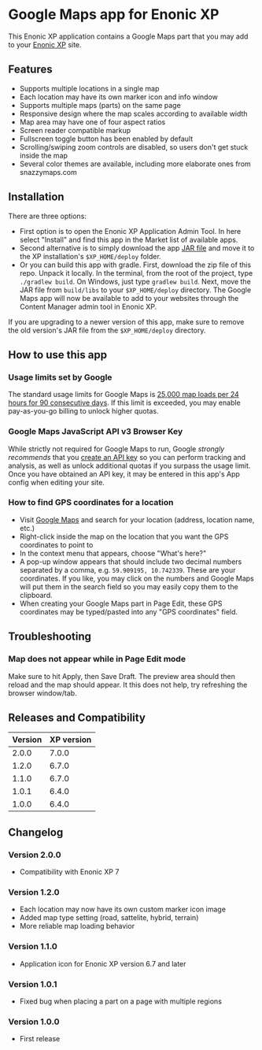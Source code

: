 # Google Maps app for Enonic XP

This Enonic XP application contains a Google Maps part that you may add to your [Enonic XP](https://github.com/enonic/xp) site.

## Features
* Supports multiple locations in a single map
* Each location may have its own marker icon and info window
* Supports multiple maps (parts) on the same page
* Responsive design where the map scales according to available width
* Map area may have one of four aspect ratios
* Screen reader compatible markup
* Fullscreen toggle button has been enabled by default
* Scrolling/swiping zoom controls are disabled, so users don't get stuck inside the map
* Several color themes are available, including more elaborate ones from snazzymaps.com

## Installation

There are three options:

* First option is to open the Enonic XP Application Admin Tool. In here select "Install" and find this app in the Market list of available apps.
* Second alternative is to simply download the app [JAR file](https://repo.enonic.com/public/com/enonic/app/googlemaps/2.0.0/googlemaps-2.0.0.jar) and move it to the XP installation's `$XP_HOME/deploy` folder.
* Or you can build this app with gradle. First, download the zip file of this repo. Unpack it locally. In the terminal, from the root of the project, type `./gradlew build`. On Windows, just type `gradlew build`. Next, move the JAR file from `build/libs` to your `$XP_HOME/deploy` directory. The Google Maps app will now be available to add to your websites through the Content Manager admin tool in Enonic XP.

If you are upgrading to a newer version of this app, make sure to remove the old version's JAR file from the `$XP_HOME/deploy` directory.

## How to use this app

### Usage limits set by Google
The standard usage limits for Google Maps is [25,000 map loads per 24 hours for 90 consecutive days](https://developers.google.com/maps/documentation/javascript/usage). If this limit is exceeded, you may enable pay-as-you-go billing to unlock higher quotas.

### Google Maps JavaScript API v3 Browser Key
While strictly not required for Google Maps to run, Google *strongly recommends* that you [create an API key](https://developers.google.com/maps/documentation/javascript/get-api-key#key) so you can perform tracking and analysis, as well as unlock additional quotas if you surpass the usage limit. Once you have obtained an API key, it may be entered in this app's App config when editing your site.

### How to find GPS coordinates for a location
* Visit [Google Maps](https://www.google.com/maps) and search for your location (address, location name, etc.)
* Right-click inside the map on the location that you want the GPS coordinates to point to
* In the context menu that appears, choose "What's here?"
* A pop-up window appears that should include two decimal numbers separated by a comma, e.g. `59.909195, 10.742339`. These are your coordinates. If you like, you may click on the numbers and Google Maps will put them in the search field so you may easily copy them to the clipboard.
* When creating your Google Maps part in Page Edit, these GPS coordinates may be typed/pasted into any "GPS coordinates" field.

## Troubleshooting

### Map does not appear while in Page Edit mode
Make sure to hit Apply, then Save Draft. The preview area should then reload and the map should appear. It this does not help, try refreshing the browser window/tab.

## Releases and Compatibility

| Version        | XP version |
| ------------- | ------------- |
| 2.0.0 | 7.0.0 |
| 1.2.0 | 6.7.0 |
| 1.1.0 | 6.7.0 |
| 1.0.1 | 6.4.0 |
| 1.0.0 | 6.4.0 |

## Changelog

### Version 2.0.0

* Compatibility with Enonic XP 7

### Version 1.2.0

* Each location may now have its own custom marker icon image
* Added map type setting (road, sattelite, hybrid, terrain)
* More reliable map loading behavior

### Version 1.1.0

* Application icon for Enonic XP version 6.7 and later

### Version 1.0.1

* Fixed bug when placing a part on a page with multiple regions

### Version 1.0.0

* First release
